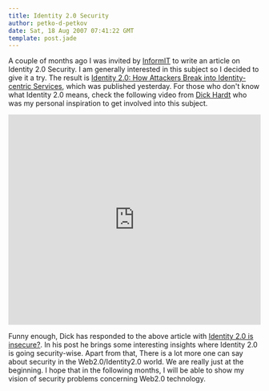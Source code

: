 ```yaml
---
title: Identity 2.0 Security
author: petko-d-petkov
date: Sat, 18 Aug 2007 07:41:22 GMT
template: post.jade
---
```


A couple of months ago I was invited by [InformIT](http://www.informit.com) to write an article on Identity 2.0 Security. I am generally interested in this subject so I decided to give it a try. The result is [Identity 2.0: How Attackers Break into Identity-centric Services](http://www.informit.com/articles/article.aspx?p=787262&seqNum=4), which was published yesterday. For those who don't know what Identity 2.0 means, check the following video from [Dick Hardt](http://identity20.com) who was my personal inspiration to get involved into this subject.

<iframe width="100%" height="420" src="http://www.youtube.com/embed/RrpajcAgR1E" frameborder="0" allowfullscreen></iframe>

Funny enough, Dick has responded to the above article with [Identity 2.0 is insecure?](http://identity20.com/?p=115). In his post he brings some interesting insights where Identity 2.0 is going security-wise. Apart from that, There is a lot more one can say about security in the Web2.0/Identity2.0 world. We are really just at the beginning. I hope that in the following months, I will be able to show my vision of security problems concerning Web2.0 technology.
